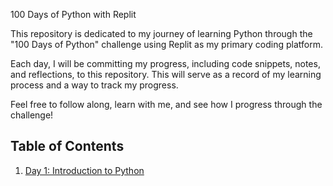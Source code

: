  100 Days of Python with Replit

This repository is dedicated to my journey of learning Python through the "100 Days of Python" challenge using Replit as my primary coding platform.

Each day, I will be committing my progress, including code snippets, notes, and reflections, to this repository. This will serve as a record of my learning process and a way to track my progress.

Feel free to follow along, learn with me, and see how I progress through the challenge!

## Table of Contents

1. [Day 1: Introduction to Python](https://github.com/hilmanmustofaa/100-days-of-python/tree/main/day-1-hello-world)